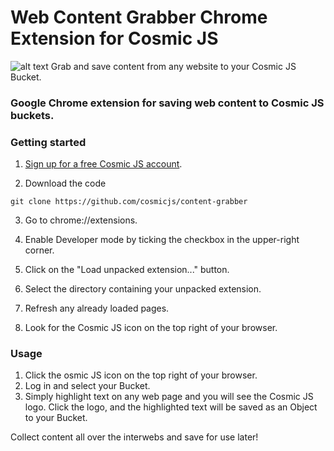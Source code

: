 # Web Content Grabber Chrome Extension for Cosmic JS
![alt text](https://cosmic-s3.imgix.net/bd08e930-2d0e-11e8-b0d2-5b1c0dab7ec2-chrome-cosmicjs.jpg?w=1000)
Grab and save content from any website to your Cosmic JS Bucket.

### Google Chrome extension for saving web content to Cosmic JS buckets.

### Getting started
1. [Sign up for a free Cosmic JS account](https://cosmicjs.com).

2. Download the code
```
git clone https://github.com/cosmicjs/content-grabber
```

3. Go to chrome://extensions.

4. Enable Developer mode by ticking the checkbox in the upper-right corner.

5. Click on the "Load unpacked extension..." button.

6. Select the directory containing your unpacked extension.

7. Refresh any already loaded pages.

8. Look for the Cosmic JS icon on the top right of your browser.

### Usage
1. Click the osmic JS icon on the top right of your browser.
2. Log in and select your Bucket.
3. Simply highlight text on any web page and you will see the Cosmic JS logo.  Click the logo, and the highlighted text will be saved as an Object to your Bucket.

Collect content all over the interwebs and save for use later!
